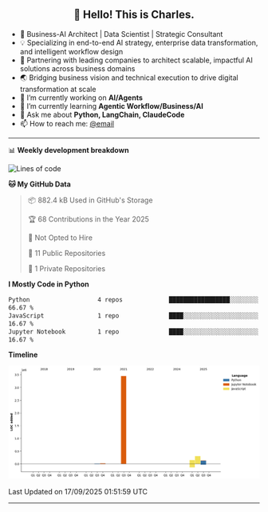 <h2 align="center">👋 Hello! This is Charles.</h2>
<!--<p align="center">
  <a href="https://blog.athulcyriac.co">Blog</a> •
  <a href="https://twitter.com/athulcajay">Twitter</a>
</p>-->



-  🚀 Business-AI Architect | Data Scientist | Strategic Consultant
-  💡 Specializing in end-to-end AI strategy, enterprise data transformation, and intelligent workflow design
-  🏢 Partnering with leading companies to architect scalable, impactful AI solutions across business domains
-  🌏 Bridging business vision and technical execution to drive digital transformation at scale
- 🔭 I’m currently working on **AI/Agents**
- 🌱 I’m currently learning **Agentic Workflow/Business/AI**
- 💬 Ask me about **Python, LangChain, ClaudeCode**
- 📫 How to reach me: [@email](liuxinhe@outlook.com)

-------
📊 **Weekly development breakdown**
<!--START_SECTION:waka-->
![Lines of code](https://img.shields.io/badge/From%20Hello%20World%20I%27ve%20Written-4.1%20million%20lines%20of%20code-blue)

**🐱 My GitHub Data** 

> 📦 882.4 kB Used in GitHub's Storage 
 > 
> 🏆 68 Contributions in the Year 2025
 > 
> 🚫 Not Opted to Hire
 > 
> 📜 11 Public Repositories 
 > 
> 🔑 1 Private Repositories 
 > 
**I Mostly Code in Python** 

```text
Python                   4 repos             █████████████████░░░░░░░░   66.67 % 
JavaScript               1 repo              ████░░░░░░░░░░░░░░░░░░░░░   16.67 % 
Jupyter Notebook         1 repo              ████░░░░░░░░░░░░░░░░░░░░░   16.67 % 
```



**Timeline**

![Lines of Code chart](https://raw.githubusercontent.com/XinheLIU/XinheLIU/master/assets/bar_graph.png)


 Last Updated on 17/09/2025 01:51:59 UTC
<!--END_SECTION:waka-->
-------
<!--**XinheLIU/XinheLIU** is a ✨ _special_ ✨ repository because its `README.md` (this file) appears on your GitHub profile.
